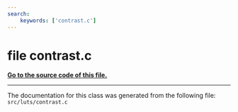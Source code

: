 ```yaml
---
search:
    keywords: ['contrast.c']
---
```


# file contrast.c

**[Go to the source code of this file.](contrast_8c_source.md)**


----------------------------------------
The documentation for this class was generated from the following file: `src/luts/contrast.c`
